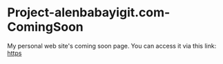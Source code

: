 # Project-alenbabayigit.com-ComingSoon
My personal web site's coming soon page.
You can access it via this link: [https](https://www.alenbabayigit.com/)
